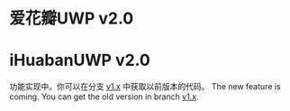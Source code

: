 # 爱花瓣UWP v2.0
# iHuabanUWP v2.0

功能实现中。你可以在分支 [v1.x](https://github.com/dblleaf/Huaban/tree/v1.x) 中获取以前版本的代码。
The new feature is coming. You can get the old version in branch [v1.x](https://github.com/dblleaf/Huaban/tree/v1.x).





